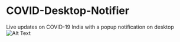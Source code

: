 # COVID-Desktop-Notifier
Live updates on COVID-19 India with a popup notification on desktop <br/>
![Alt Text](https://img.shields.io/badge/Python-3.7.4-red)
